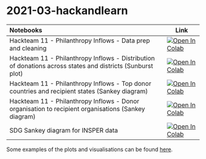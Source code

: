 # 2021-03-hackandlearn



| Notebooks | Link |
| :-------- | ---- |
| Hackteam 11 - Philanthropy Inflows - Data prep and cleaning | [![Open In Colab](https://colab.research.google.com/assets/colab-badge.svg)](https://colab.research.google.com/github/INDIGO-Initiative/2021-03-hackandlearn/blob/main/hackteam11/hackteam11_data_prep_and_cleaning.ipynb) |
| Hackteam 11 - Philanthropy Inflows - Distribution of donations across states and districts (Sunburst plot) | [![Open In Colab](https://colab.research.google.com/assets/colab-badge.svg)](https://colab.research.google.com/github/INDIGO-Initiative/2021-03-hackandlearn/blob/main/hackteam11/hackteam11_philanthropy_sunburst.ipynb) |
| Hackteam 11 - Philanthropy Inflows - Top donor countries and recipient states (Sankey diagram) | [![Open In Colab](https://colab.research.google.com/assets/colab-badge.svg)](https://colab.research.google.com/github/INDIGO-Initiative/2021-03-hackandlearn/blob/main/hackteam11/hackteam11_philanthropy_sankey.ipynb) |
| Hackteam 11 - Philanthropy Inflows - Donor organisation to recipient organisations (Sankey diagram) | [![Open In Colab](https://colab.research.google.com/assets/colab-badge.svg)](https://colab.research.google.com/github/INDIGO-Initiative/2021-03-hackandlearn/blob/main/hackteam11/hackteam11_philanthropy_donor_org_recipient_org_flows_sankey.ipynb) |
| SDG Sankey diagram for INSPER data | [![Open In Colab](https://colab.research.google.com/assets/colab-badge.svg)](https://colab.research.google.com/github/INDIGO-Initiative/2021-03-hackandlearn/blob/main/INSPER_Data_Set_SDG_Sankey.ipynb) |


Some examples of the plots and visualisations can be found <a href="https://indigo-initiative.github.io/2021-03-hackandlearn/">here</a>.
